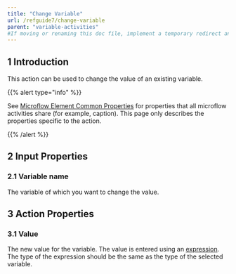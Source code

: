 ```yaml
---
title: "Change Variable"
url: /refguide7/change-variable
parent: "variable-activities"
#If moving or renaming this doc file, implement a temporary redirect and let the respective team know they should update the URL in the product. See Mapping to Products for more details.
---
```


## 1 Introduction

This action can be used to change the value of an existing variable.

{{% alert type="info" %}}

See [Microflow Element Common Properties](microflow-element-common-properties) for properties that all microflow activities share (for example, caption). This page only describes the properties specific to the action.

{{% /alert %}}

## 2 Input Properties

### 2.1 Variable name

The variable of which you want to change the value.

## 3 Action Properties

### 3.1 Value

The new value for the variable. The value is entered using an [expression](expressions). The type of the expression should be the same as the type of the selected variable.
